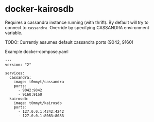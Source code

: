 # docker-kairosdb

Requires a cassandra instance running (with thrift).  By default will try to connect to `cassandra`.  Override by specifying CASSANDRA environment variable.

TODO: Currently assumes default cassandra ports (9042, 9160)

Example docker-compose.yaml

    ---
    version: "2"

    services:
      cassandra:
        image: t0mmyt/cassandra
        ports:
          - 9042:9042
          - 9160:9160
      kairosdb:
        image: t0mmyt/kairosdb
        ports:
          - 127.0.0.1:4242:4242
          - 127.0.0.1:8083:8083
